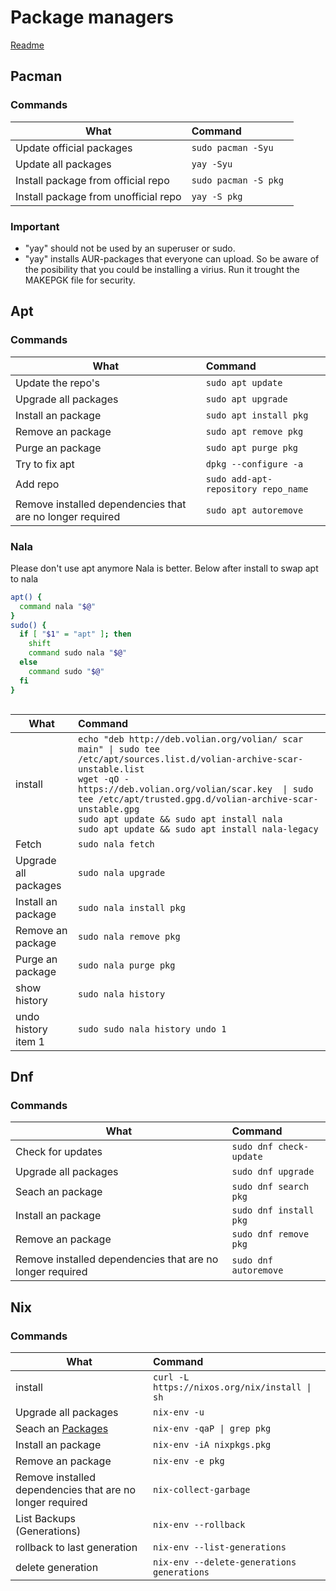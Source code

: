 # Package managers
[Readme](../README.md)
## Pacman
### Commands

| What                                 | Command                   |
| ------------------------------------ | :------------------------ |
| Update official packages             | ```sudo pacman -Syu```    |
| Update all packages                  | ```yay -Syu```            |
| Install package from official repo   | ```sudo pacman -S pkg ``` |
| Install package from unofficial repo | ```yay -S pkg ```         |

### Important

- "yay" should not be used by an superuser or sudo.
- "yay" installs AUR-packages that everyone can upload. So be aware of the posibility that you could be installing a virius. Run it trought the MAKEPGK file for security.

## Apt
### Commands
| What                                                      | Command                                 |
| --------------------------------------------------------- | :-------------------------------------- |
| Update the repo's                                         | ```sudo apt update```                   |
| Upgrade  all packages                                     | ```sudo apt upgrade```                  |
| Install an package                                        | ```sudo apt install pkg```              |
| Remove an package                                         | ```sudo apt remove pkg```               |
| Purge an package                                          | ```sudo apt purge pkg```                |
| Try to fix apt                                            | ```dpkg --configure -a```               |
| Add repo                                                  | ```sudo add-apt-repository repo_name``` |
| Remove installed dependencies that are no longer required | ```sudo apt autoremove```               |

### Nala
Please don't use apt anymore Nala is better. Below after install to swap apt to nala 
```bash
apt() { 
  command nala "$@"
}
sudo() {
  if [ "$1" = "apt" ]; then
    shift
    command sudo nala "$@"
  else
    command sudo "$@"
  fi
}



```
| What                  | Command                                                                                                                                                                                                                                                                                                                                                                       |
| --------------------- | :---------------------------------------------------------------------------------------------------------------------------------------------------------------------------------------------------------------------------------------------------------------------------------------------------------------------------------------------------------------------------- |
| install               | ```echo "deb http://deb.volian.org/volian/ scar main" \| sudo tee /etc/apt/sources.list.d/volian-archive-scar-unstable.list```<br>```wget -qO - https://deb.volian.org/volian/scar.key  \| sudo tee /etc/apt/trusted.gpg.d/volian-archive-scar-unstable.gpg```<br>```sudo apt update && sudo apt install nala```  <br>  ```sudo apt update && sudo apt install nala-legacy``` |
| Fetch                 | ```sudo nala fetch```                                                                                                                                                                                                                                                                                                                                                         |
| Upgrade  all packages | ```sudo nala upgrade```                                                                                                                                                                                                                                                                                                                                                       |
| Install an package    | ```sudo nala install pkg```                                                                                                                                                                                                                                                                                                                                                   |
| Remove an package     | ```sudo nala remove pkg```                                                                                                                                                                                                                                                                                                                                                    |
| Purge an package      | ```sudo nala purge pkg```                                                                                                                                                                                                                                                                                                                                                     |
| show history          | ```sudo nala history```                                                                                                                                                                                                                                                                                                                                                       |
| undo history item 1   | ```sudo sudo nala history undo 1```                                                                                                                                                                                                                                                                                                                                           |




## Dnf
### Commands
| What                                                      | Command                     |
| --------------------------------------------------------- | :-------------------------- |
| Check for updates                                         | ```sudo dnf check-update``` |
| Upgrade  all packages                                     | ```sudo dnf upgrade```      |
| Seach an package                                          | ```sudo dnf search pkg```   |
| Install an package                                        | ```sudo dnf install pkg```  |
| Remove an package                                         | ```sudo dnf remove pkg```   |
| Remove installed dependencies that are no longer required | ```sudo dnf autoremove```   |


## Nix

### Commands

| What                                                      | Command                                            |
| --------------------------------------------------------- | :------------------------------------------------- |
| install                                                   | ```curl -L https://nixos.org/nix/install \| sh```  |
| Upgrade  all packages                                     | ```nix-env -u```                                   |
| Seach an [Packages](https://search.nixos.org/packages)    | ```nix-env -qaP \| grep pkg```                     |
| Install an package                                        | ```nix-env -iA nixpkgs.pkg```                      |
| Remove an package                                         | ```nix-env -e pkg```                               |
| Remove installed dependencies that are no longer required | ```nix-collect-garbage```                          |
| List Backups (Generations)                                | ```nix-env --rollback```                           |
| rollback to last generation                               | ```nix-env --list-generations```                   |
| delete generation                                         | ```nix-env --delete-generations generations```     |
